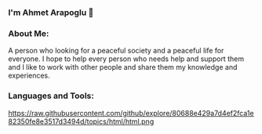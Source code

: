 ### I'm Ahmet Arapoglu 👋
### About Me:
A person who looking for a peaceful society and a peaceful life for everyone. I hope to help every person who needs help and support them and I like to work with other people and share them my knowledge and experiences.

### Languages and Tools:
https://raw.githubusercontent.com/github/explore/80688e429a7d4ef2fca1e82350fe8e3517d3494d/topics/html/html.png



